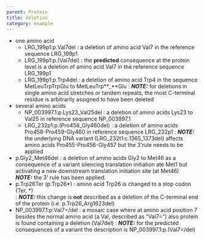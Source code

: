 ```yaml
---
parent: Protein
title: deletion
category: example
---
```


*	one amino acid
	*	LRG\_199p1:p.Val7del
	:	a deletion of amino acid Val7 in the reference sequence LRG\_199p1
	*	LRG\_199p1:p.(Val7del)
	:	the **predicted** consequence at the protein level is a deletion of amino acid Val7 in the reference sequence LRG\_199p1
	*	LRG\_199p1:p.Trp4del
	:	a deletion of amino acid Trp4 in the sequence MetLeuTrpTrpGlu to MetLeuTrp**<font color="red">_</font>**Glu
	:	_**NOTE:**_ for deletions in single amino acid stretches or tandem repeats, the most C-terminal residue is arbitrarily assigned to have been deleted	
*	several amino acids
	*	NP\_003997.1:p.Lys23\_Val25del
	:	a deletion of amino acids Lys23 to Val25 in reference sequence NP\_003997.1
	*	LRG\_232p1:p.(Pro458\_Gly460del)
	:	a deletion of amino acids Pro458-Pro459-Gly460 in reference sequence LRG\_232p1
	:	_**NOTE:**_ the underlying DNA variant (LRG\_232t1:c.1365\_1373del) affects amino acids Pro455-Pro456-Gly457 but the 3'rule needs to be applied
*   p.Gly2\_Met46del
	:	a deletion of amino acids Gly2 to Met46 as a consequence of a variant silencing translation initiation ate Met1 but activating a new downstream translation initiation site (at Met46)<br>
	_**NOTE:**_ the 3' rule has been applied.
*	p.Trp26Ter (p.Trp26\*)
	:	amino acid Trp26 is changed to a stop codon (Ter, \*)<br>
	:	_**NOTE:**_ this change is **not** described as a deletion of the C-terminal end of the protein (i.e. p.Trp26\_Arg1623del)
*	NP\_003997.1:p.Val7=/del
	:	a mosaic case where at amino acid position 7 besides the normal amino acid (a Val, described as “Val7=”) also protein is found containing a deletion (Val7del)
	:	_**NOTE:**_ for the predicted consequences of a variant the description is NP\_003997.1:p.(Val7=/del)
	
